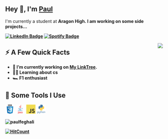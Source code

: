 <h2>Hey 👋, I'm <a href="https://paulfeghali.netlify.app/">Paul</a></h2>
<p>I'm currently a student at <strong>Aragon High</a>. I am working on some side projects...</p>
<p></a> <a href="https://www.linkedin.com/in/paul-feghali-3649b3247/"><img src="https://img.shields.io/badge/-@paulfeghali-0077B5?style=flat-square&amp;labelColor=0077B5&amp;logo=LinkedIn&amp;link=https://www.linkedin.com/in/serbis/" alt="LinkedIn Badge"></a>  <a href="https://open.spotify.com/user/paulfeghali"><img src="https://img.shields.io/badge/-@Paul%20Feghali-1ED760?style=flat-square&amp;labelColor=fff&amp;logo=Spotify&amp;link=https://open.spotify.com/user/paulfeghali" alt="Spotify Badge"></a></p>
<img align="right" src="https://media1.giphy.com/media/13HgwGsXF0aiGY/giphy.gif" />
<h2>⚡️ A Few Quick Facts</h2>
<ul>
<li>🔭 I’m currently working on <a href="https://paulfeghali.netlify.app">My LinkTree</a>.</li>
<li>🧑‍💻 Learning about cs
<li>🏎️ F1 enthusiast 
</ul>
<h2>🚀 Some Tools I Use</h2>
<p align="left">
<img src="https://raw.githubusercontent.com/devicons/devicon/master/icons/css3/css3-original-wordmark.svg" alt="css3" width="30" height="30" />
<img src="https://raw.githubusercontent.com/devicons/devicon/master/icons/java/java-original-wordmark.svg" alt="java" width="30" height="30" />
<img src="https://raw.githubusercontent.com/devicons/devicon/master/icons/javascript/javascript-original.svg" alt="javascript" width="30" height="30" />
<img src="https://raw.githubusercontent.com/devicons/devicon/master/icons/python/python-original-wordmark.svg" alt="python" width="30" height="30" />
</p>
<img src="https://github-readme-stats.vercel.app/api?username=paulfeghali&show_icons=true&count_private=true" alt="paulfeghali" />
<p><a href="http://hits.dwyl.com/paulfeghali/paulfeghali/paulfeghali.svg?style=flat-square"><img src="https://hits.dwyl.com/paulfeghali/paulfeghali/paulfeghali.svg?style=flat-square" alt="HitCount"></a></p>
